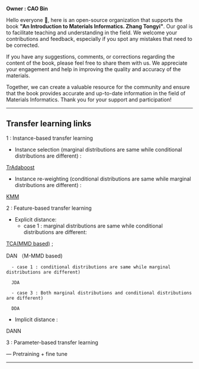 **Owner : CAO Bin**

Hello everyone 👋, here is an open-source organization that supports the book **"An Introduction to Materials Informatics. Zhang Tongyi"**. Our goal is to facilitate teaching and understanding in the field. We welcome your contributions and feedback, especially if you spot any mistakes that need to be corrected.

If you have any suggestions, comments, or corrections regarding the content of the book, please feel free to share them with us. We appreciate your engagement and help in improving the quality and accuracy of the materials.

Together, we can create a valuable resource for the community and ensure that the book provides accurate and up-to-date information in the field of Materials Informatics. Thank you for your support and participation!


---
## Transfer learning links
1 : Instance-based transfer learning
  - Instance selection (marginal distributions are same while conditional distributions are different) :
    
  [TrAdaboost](https://github.com/Bin-Cao/TrAdaboost/tree/main/TrAdaBoost)

  - Instance re-weighting (conditional distributions are same while marginal distributions are different) :
    
  [KMM](https://github.com/Bin-Cao/KMMTransferRegressor)
 
2 : Feature-based transfer learning
  - Explicit distance:
      - case 1 : marginal distributions are same while conditional distributions are different:
         
  [TCA(MMD based)](https://github.com/MaterialsInformaticsDemo/TCA)  ; 
  
  DAN （M-MMD based)
  
      - case 1 : conditional distributions are same while marginal distributions are different)
      
      JDA
      
      - case 3 : Both marginal distributions and conditional distributions are different)
      
      DDA
      
 - Implicit distance :
 
 DANN

 3 : Parameter-based transfer learning
 
 — Pretraining + fine tune

---

